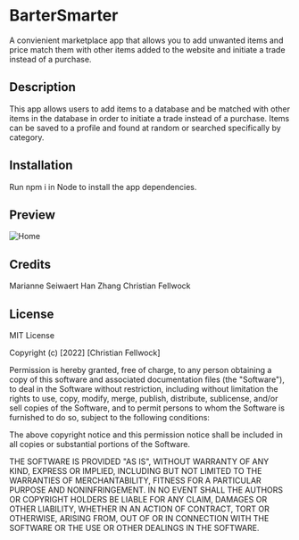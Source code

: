# BarterSmarter
A convienient marketplace app that allows you to add unwanted items and price match them with other items added to the website and initiate a trade instead of a purchase.

## Description
This app allows users to add items to a database and be matched with other items in the database in order to initiate a trade instead of a purchase. Items can be saved to a profile and found at random or searched specifically by category.

## Installation
Run npm i in Node to install the app dependencies.

## Preview
![Home](BarterSmarter/images/Home.jpg)

## Credits

Marianne Seiwaert
Han Zhang
Christian Fellwock

## License 

MIT License

Copyright (c) [2022] [Christian Fellwock]

Permission is hereby granted, free of charge, to any person obtaining a copy
of this software and associated documentation files (the "Software"), to deal
in the Software without restriction, including without limitation the rights
to use, copy, modify, merge, publish, distribute, sublicense, and/or sell
copies of the Software, and to permit persons to whom the Software is
furnished to do so, subject to the following conditions:

The above copyright notice and this permission notice shall be included in all
copies or substantial portions of the Software.

THE SOFTWARE IS PROVIDED "AS IS", WITHOUT WARRANTY OF ANY KIND, EXPRESS OR
IMPLIED, INCLUDING BUT NOT LIMITED TO THE WARRANTIES OF MERCHANTABILITY,
FITNESS FOR A PARTICULAR PURPOSE AND NONINFRINGEMENT. IN NO EVENT SHALL THE
AUTHORS OR COPYRIGHT HOLDERS BE LIABLE FOR ANY CLAIM, DAMAGES OR OTHER
LIABILITY, WHETHER IN AN ACTION OF CONTRACT, TORT OR OTHERWISE, ARISING FROM,
OUT OF OR IN CONNECTION WITH THE SOFTWARE OR THE USE OR OTHER DEALINGS IN THE
SOFTWARE.
